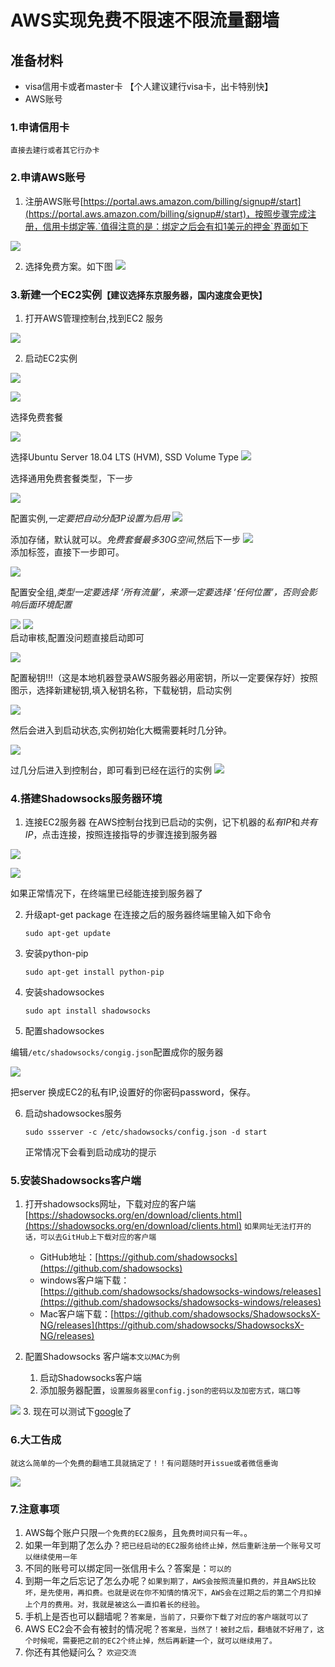 #   AWS实现免费不限速不限流量翻墙
##  准备材料
*   visa信用卡或者master卡 【个人建议建行visa卡，出卡特别快】
*   AWS账号
### 1.申请信用卡
    直接去建行或者其它行办卡
### 2.申请AWS账号
1.  注册AWS账号[https://portal.aws.amazon.com/billing/signup#/start](https://portal.aws.amazon.com/billing/signup#/start)，按照步骤完成注册，信用卡绑定等.`值得注意的是：绑定之后会有扣1美元的押金`界面如下

![](../resource/register.png)

2.  选择免费方案。如下图
![](../resource/plan.png)

### 3.新建一个EC2实例`【建议选择东京服务器，国内速度会更快】`
1.  打开AWS管理控制台,找到EC2 服务

![](../resource/console.png)
    
2.  启动EC2实例

![](../resource/ec2.png)

![](../resource/create.png)

选择免费套餐

![](../resource/image1.png)

选择Ubuntu Server 18.04 LTS (HVM), SSD Volume Type
![](../resource/image2.png)

选择通用免费套餐类型，下一步    

![](../resource/taocan.png)
    
配置实例,*一定要把自动分配IP设置为启用*
![](../resource/config.png)

添加存储，默认就可以。*免费套餐最多30G空间*,然后下一步
![](../resource/space.png)    
添加标签，直接下一步即可。

![](../resource/tag.png)
    
配置安全组,*类型一定要选择 ‘所有流量’，来源一定要选择 ‘任何位置’，否则会影响后面环境配置*

![](../resource/safe1.png)
![](../resource/safe2.png)    
启动审核,配置没问题直接启动即可  

![](../resource/check.png)

配置秘钥!!!（这是本地机器登录AWS服务器必用密钥，所以一定要保存好）按照图示，选择新建秘钥,填入秘钥名称，下载秘钥，启动实例

![](../resource/key.png)

然后会进入到启动状态,实例初始化大概需要耗时几分钟。

![](../resource/finish.png)

过几分后进入到控制台，即可看到已经在运行的实例
![](../resource/new.png)

### 4.搭建Shadowsocks服务器环境
1.  连接EC2服务器
    在AWS控制台找到已启动的实例，记下机器的*私有IP*和*共有IP*，点击连接，按照连接指导的步骤连接到服务器

![](../resource/machine.png)

![](../resource/connect.png)

如果正常情况下，在终端里已经能连接到服务器了
    
2.  升级apt-get package
    在连接之后的服务器终端里输入如下命令
    ```
    sudo apt-get update
    ```
3.  安装python-pip
    ```
    sudo apt-get install python-pip
    ```
4.  安装shadowsockes
    ```
    sudo apt install shadowsocks
    ```
5.  配置shadowsockes

编辑`/etc/shadowsocks/congig.json`配置成你的服务器

![](../resource/json.png)

把server 换成EC2的私有IP,设置好的你密码password，保存。
    
6.  启动shadowsockes服务
  
    ```
    sudo ssserver -c /etc/shadowsocks/config.json -d start
    ```
    正常情况下会看到启动成功的提示
### 5.安装Shadowsocks客户端
1.  打开shadowsocks网址，下载对应的客户端[https://shadowsocks.org/en/download/clients.html](https://shadowsocks.org/en/download/clients.html)
    `如果网址无法打开的话，可以去GitHub上下载对应的客户端`
    *   GitHub地址：[https://github.com/shadowsocks](https://github.com/shadowsocks)
    *   windows客户端下载：[https://github.com/shadowsocks/shadowsocks-windows/releases](https://github.com/shadowsocks/shadowsocks-windows/releases)
    *   Mac客户端下载：[https://github.com/shadowsocks/ShadowsocksX-NG/releases](https://github.com/shadowsocks/ShadowsocksX-NG/releases)

2.  配置Shadowsocks 客户端`本文以MAC为例`

    1.  启动Shadowsocks客户端
    2.  添加服务器配置，`设置服务器里config.json的密码以及加密方式，端口等`

![](../resource/client.png)
    3.  现在可以测试下[google](https://www.google.com/)了
### 6.大工告成
    就这么简单的一个免费的翻墙工具就搞定了！！有问题随时开issue或者微信垂询

![](../resource/wechat.jpeg)
### 7.注意事项
1.  AWS每个账户只限`一个免费的EC2服务`，且`免费时间只有一年。`。
2.  如果一年到期了怎么办？`把已经启动的EC2服务给终止掉，然后重新注册一个账号又可以继续使用一年`
3.  不同的账号可以绑定同一张信用卡么？答案是：`可以的`
4.  到期一年之后忘记了怎么办呢？`如果到期了，AWS会按照流量扣费的，并且AWS比较坏，是先使用，再扣费。也就是说在你不知情的情况下，AWS会在过期之后的第二个月扣掉上个月的费用。对，我就是被这么一直扣着长的经验`。
5.  手机上是否也可以翻墙呢？`答案是，当前了，只要你下载了对应的客户端就可以了`
6.  AWS EC2会不会有被封的情况呢？`答案是，当然了！被封之后，翻墙就不好用了，这个时候呢，需要把之前的EC2个终止掉，然后再新建一个，就可以继续用了。`
7.  你还有其他疑问么？ `欢迎交流`